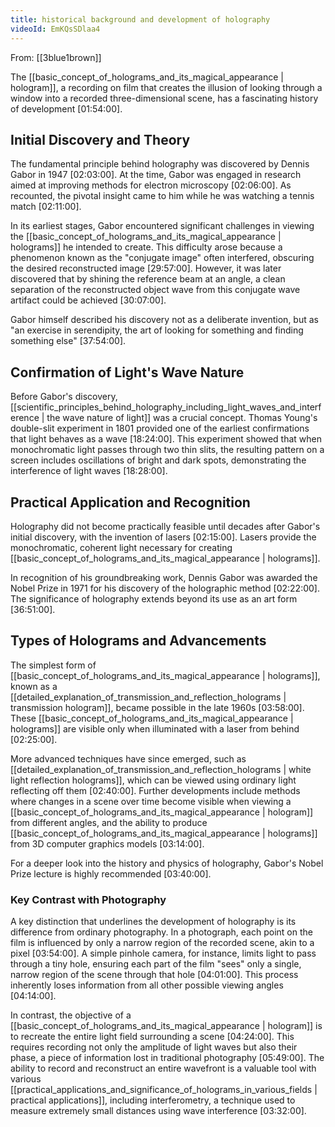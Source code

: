 ```yaml
---
title: historical background and development of holography
videoId: EmKQsSDlaa4
---
```


From: [[3blue1brown]] <br/> 

The [[basic_concept_of_holograms_and_its_magical_appearance | hologram]], a recording on film that creates the illusion of looking through a window into a recorded three-dimensional scene, has a fascinating history of development <a class="yt-timestamp" data-t="01:54:00">[01:54:00]</a>.

## Initial Discovery and Theory

The fundamental principle behind holography was discovered by Dennis Gabor in 1947 <a class="yt-timestamp" data-t="02:03:00">[02:03:00]</a>. At the time, Gabor was engaged in research aimed at improving methods for electron microscopy <a class="yt-timestamp" data-t="02:06:00">[02:06:00]</a>. As recounted, the pivotal insight came to him while he was watching a tennis match <a class="yt-timestamp" data-t="02:11:00">[02:11:00]</a>.

In its earliest stages, Gabor encountered significant challenges in viewing the [[basic_concept_of_holograms_and_its_magical_appearance | holograms]] he intended to create. This difficulty arose because a phenomenon known as the "conjugate image" often interfered, obscuring the desired reconstructed image <a class="yt-timestamp" data-t="29:57:00">[29:57:00]</a>. However, it was later discovered that by shining the reference beam at an angle, a clean separation of the reconstructed object wave from this conjugate wave artifact could be achieved <a class="yt-timestamp" data-t="30:07:00">[30:07:00]</a>.

Gabor himself described his discovery not as a deliberate invention, but as "an exercise in serendipity, the art of looking for something and finding something else" <a class="yt-timestamp" data-t="37:54:00">[37:54:00]</a>.

## Confirmation of Light's Wave Nature

Before Gabor's discovery, [[scientific_principles_behind_holography_including_light_waves_and_interference | the wave nature of light]] was a crucial concept. Thomas Young's double-slit experiment in 1801 provided one of the earliest confirmations that light behaves as a wave <a class="yt-timestamp" data-t="18:24:00">[18:24:00]</a>. This experiment showed that when monochromatic light passes through two thin slits, the resulting pattern on a screen includes oscillations of bright and dark spots, demonstrating the interference of light waves <a class="yt-timestamp" data-t="18:28:00">[18:28:00]</a>.

## Practical Application and Recognition

Holography did not become practically feasible until decades after Gabor's initial discovery, with the invention of lasers <a class="yt-timestamp" data-t="02:15:00">[02:15:00]</a>. Lasers provide the monochromatic, coherent light necessary for creating [[basic_concept_of_holograms_and_its_magical_appearance | holograms]].

In recognition of his groundbreaking work, Dennis Gabor was awarded the Nobel Prize in 1971 for his discovery of the holographic method <a class="yt-timestamp" data-t="02:22:00">[02:22:00]</a>. The significance of holography extends beyond its use as an art form <a class="yt-timestamp" data-t="36:51:00">[36:51:00]</a>.

## Types of Holograms and Advancements

The simplest form of [[basic_concept_of_holograms_and_its_magical_appearance | holograms]], known as a [[detailed_explanation_of_transmission_and_reflection_holograms | transmission hologram]], became possible in the late 1960s <a class="yt-timestamp" data-t="03:58:00">[03:58:00]</a>. These [[basic_concept_of_holograms_and_its_magical_appearance | holograms]] are visible only when illuminated with a laser from behind <a class="yt-timestamp" data-t="02:25:00">[02:25:00]</a>.

More advanced techniques have since emerged, such as [[detailed_explanation_of_transmission_and_reflection_holograms | white light reflection holograms]], which can be viewed using ordinary light reflecting off them <a class="yt-timestamp" data-t="02:40:00">[02:40:00]</a>. Further developments include methods where changes in a scene over time become visible when viewing a [[basic_concept_of_holograms_and_its_magical_appearance | hologram]] from different angles, and the ability to produce [[basic_concept_of_holograms_and_its_magical_appearance | holograms]] from 3D computer graphics models <a class="yt-timestamp" data-t="03:14:00">[03:14:00]</a>.

For a deeper look into the history and physics of holography, Gabor's Nobel Prize lecture is highly recommended <a class="yt-timestamp" data-t="03:40:00">[03:40:00]</a>.

### Key Contrast with Photography

A key distinction that underlines the development of holography is its difference from ordinary photography. In a photograph, each point on the film is influenced by only a narrow region of the recorded scene, akin to a pixel <a class="yt-timestamp" data-t="03:54:00">[03:54:00]</a>. A simple pinhole camera, for instance, limits light to pass through a tiny hole, ensuring each part of the film "sees" only a single, narrow region of the scene through that hole <a class="yt-timestamp" data-t="04:01:00">[04:01:00]</a>. This process inherently loses information from all other possible viewing angles <a class="yt-timestamp" data-t="04:14:00">[04:14:00]</a>.

In contrast, the objective of a [[basic_concept_of_holograms_and_its_magical_appearance | hologram]] is to recreate the entire light field surrounding a scene <a class="yt-timestamp" data-t="04:24:00">[04:24:00]</a>. This requires recording not only the amplitude of light waves but also their phase, a piece of information lost in traditional photography <a class="yt-timestamp" data-t="05:49:00">[05:49:00]</a>. The ability to record and reconstruct an entire wavefront is a valuable tool with various [[practical_applications_and_significance_of_holograms_in_various_fields | practical applications]], including interferometry, a technique used to measure extremely small distances using wave interference <a class="yt-timestamp" data-t="03:32:00">[03:32:00]</a>.
